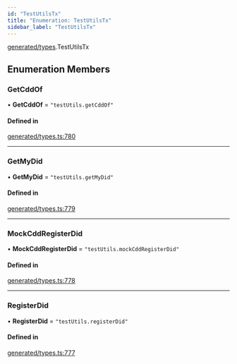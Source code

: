 ```yaml
---
id: "TestUtilsTx"
title: "Enumeration: TestUtilsTx"
sidebar_label: "TestUtilsTx"
---
```


[generated/types](../../../../modules/Generated/Types/Types.md).TestUtilsTx

## Enumeration Members

### GetCddOf

• **GetCddOf** = ``"testUtils.getCddOf"``

#### Defined in

[generated/types.ts:780](https://github.com/PolymeshAssociation/polymesh-sdk/blob/c8da9dfce/src/generated/types.ts#L780)

___

### GetMyDid

• **GetMyDid** = ``"testUtils.getMyDid"``

#### Defined in

[generated/types.ts:779](https://github.com/PolymeshAssociation/polymesh-sdk/blob/c8da9dfce/src/generated/types.ts#L779)

___

### MockCddRegisterDid

• **MockCddRegisterDid** = ``"testUtils.mockCddRegisterDid"``

#### Defined in

[generated/types.ts:778](https://github.com/PolymeshAssociation/polymesh-sdk/blob/c8da9dfce/src/generated/types.ts#L778)

___

### RegisterDid

• **RegisterDid** = ``"testUtils.registerDid"``

#### Defined in

[generated/types.ts:777](https://github.com/PolymeshAssociation/polymesh-sdk/blob/c8da9dfce/src/generated/types.ts#L777)
